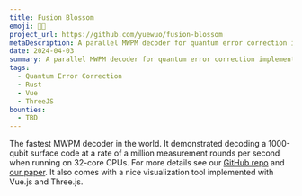 ```yaml
---
title: Fusion Blossom
emoji: 🦀🐍
project_url: https://github.com/yuewuo/fusion-blossom
metaDescription: A parallel MWPM decoder for quantum error correction implemented in Rust, available as Python package
date: 2024-04-03
summary: A parallel MWPM decoder for quantum error correction implemented in Rust, available as Python package
tags:
  - Quantum Error Correction
  - Rust
  - Vue
  - ThreeJS
bounties:
  - TBD
---
```

The fastest MWPM decoder in the world. It demonstrated decoding a 1000-qubit surface code at a rate of a million measurement rounds per second when running on 32-core CPUs. For more details see our [GitHub repo](https://github.com/yuewuo/fusion-blossom) and [our paper](https://ieeexplore.ieee.org/abstract/document/10313859). It also comes with a nice visualization tool implemented with Vue.js and Three.js.
